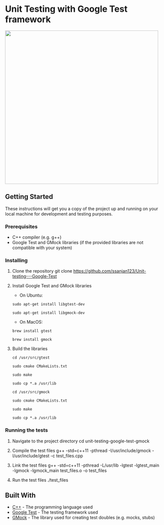 # Unit Testing with Google Test framework

<img src="https://user-images.githubusercontent.com/84153519/213343493-141648ee-dd5e-45e4-ae7f-b54108c87424.png" width="500" height="500">


## Getting Started

These instructions will get you a copy of the project up and running on your local machine for development and testing purposes.

### Prerequisites

- C++ compiler (e.g. g++)
- Google Test and GMock libraries (if the provided libraries are not compatible with your system)

### Installing

1. Clone the repository
git clone https://github.com/ssanjan123/Unit-testing---Google-Test


2. Install Google Test and GMock libraries
    - On Ubuntu:
    ```
    sudo apt-get install libgtest-dev
    ```
    ```
    sudo apt-get install libgmock-dev
    ```
    - On MacOS: 
    ```
    brew install gtest
    ```
    ```
    brew install gmock
    ```
3. Build the libraries 
    ```
    cd /usr/src/gtest
    ```
    ```
    sudo cmake CMakeLists.txt
    ```
    ```
    sudo make
    ```
    ```
    sudo cp *.a /usr/lib
    ```
    ```
    cd /usr/src/gmock
    ```
    ```
    sudo cmake CMakeLists.txt
    ```
    ```
    sudo make
    ```
    ```
    sudo cp *.a /usr/lib
    ```

### Running the tests

1. Navigate to the project directory
cd unit-testing-google-test-gmock



2. Compile the test files
g++ -std=c++11 -pthread -I/usr/include/gmock -I/usr/include/gtest -c test_files.cpp


3. Link the test files 
g++ -std=c++11 -pthread -L/usr/lib -lgtest -lgtest_main -lgmock -lgmock_main test_files.o -o test_files

4. Run the test files 
./test_files



## Built With

* [C++](https://en.wikipedia.org/wiki/C%2B%2B) - The programming language used
* [Google Test](https://github.com/google/googletest) - The testing framework used
* [GMock](https://github.com/google/googletest/tree/master/googlemock) - The library used for creating test doubles (e.g. mocks, stubs)
